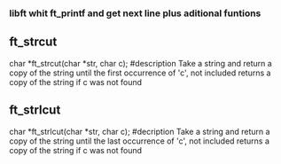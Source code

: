 ### libft whit ft_printf and get next line plus aditional funtions
## ft_strcut
  char  *ft_strcut(char *str, char c);
#description
  Take a string and return a copy of the string until the first occurrence of 'c', not included
    returns a copy of the string if c was not found

## ft_strlcut
  char  *ft_strlcut(char *str, char c);
#decription
  Take a string and return a copy of the string until the last occurrence of 'c', not included
    returns a copy of the string if c was not found
